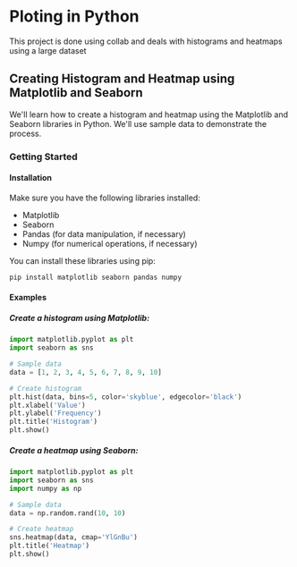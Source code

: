 # Ploting in Python
This project is done using collab and deals with histograms and heatmaps using a large dataset 

## Creating Histogram and Heatmap using Matplotlib and Seaborn

We'll learn how to create a histogram and heatmap using the Matplotlib and Seaborn libraries in Python. We'll use sample data to demonstrate the process.

### Getting Started

#### Installation
Make sure you have the following libraries installed:
- Matplotlib
- Seaborn
- Pandas (for data manipulation, if necessary)
- Numpy (for numerical operations, if necessary)

You can install these libraries using pip:
```bash
pip install matplotlib seaborn pandas numpy
```
#### Examples

##### Create a histogram using Matplotlib:

```python
import matplotlib.pyplot as plt
import seaborn as sns

# Sample data
data = [1, 2, 3, 4, 5, 6, 7, 8, 9, 10]

# Create histogram
plt.hist(data, bins=5, color='skyblue', edgecolor='black')
plt.xlabel('Value')
plt.ylabel('Frequency')
plt.title('Histogram')
plt.show()

```

##### Create a heatmap using Seaborn:

```python
import matplotlib.pyplot as plt
import seaborn as sns
import numpy as np

# Sample data
data = np.random.rand(10, 10)

# Create heatmap
sns.heatmap(data, cmap='YlGnBu')
plt.title('Heatmap')
plt.show()

```
